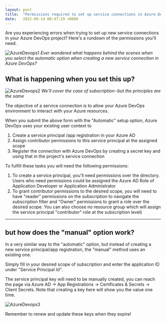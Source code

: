 ```yaml
---
layout: post
title:  "Permissions required to set up service connections in Azure DevOps"
date:   2022-09-14 08:47:29 +0000
---
```

Are you experiencing errors when trying to set up new service connections in your Azure DevOps project? Here's a rundown of the permissions you'll need.

![AzureDevops1](/images/2022/AzureDevops1.png)
*Ever wondered what happens behind the scenes when you select the automatic option when creating a new service connection in Azure DevOps?*

## What is happening when you set this up?

![AzureDevops2](/images/2022/AzureDevops2.png)
*We'll cover the case of subscription - but the principles are the same*

The objective of a service connection is to allow your Azure DevOps environment to interact with your Azure resources.

When you submit the above form with the "Automatic" setup option, Azure DevOps uses your existing user context to

1. Create a service principal /app registration in your Azure AD
2. Assign contributor permissions to this service principal at the assigned scope
3. Register the connection with Azure DevOps by creating a secret key and using that in the project's service connection

To fulfill these tasks you will need the following permissions:

1. To create a service principal, you'll need permissions over the directory. Users who need permissions could be assigned the Azure AD Role of Application Developer or Application Administrator
2. To grant contributor permissions to the desired scope, you will need to have "reader" permissions on the subscription to navigate the subscription filter and "Owner" permissions to grant a role over the desired scope. You can also choose no resource group which will assign the service principal "contributor" role at the subscription level)

---

## but how does the "manual" option work?

In a very similar way to the "automatic" option, but instead of creating a new service principal/app registration, the "manual" method uses an existing one.

Simply fill in your desired scope of subscription and enter the application ID under "Service Principal Id".

The service principal key will need to be manually created, you can reach the page via Azure AD -> App Registrations -> Certificates & Secrets -> Client Secrets. Note that creating a key here will show you the value one time.

![AzureDevops3](/images/2022/AzureDevops3.png)

Remember to renew and update these keys when they expire!